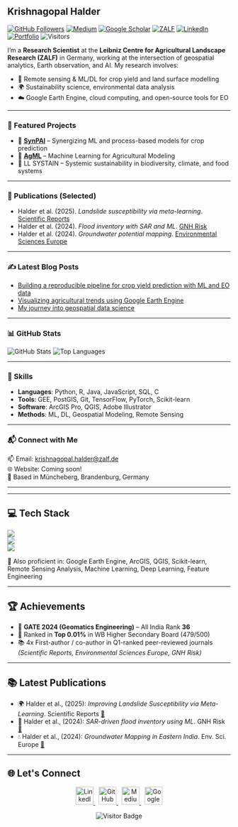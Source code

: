 ## Krishnagopal Halder

[![GitHub Followers](https://img.shields.io/github/followers/geonextgis?style=social)](https://github.com/geonextgis?tab=followers)
[![Medium](https://img.shields.io/badge/Blog-Medium-black?logo=medium)](https://medium.com/@geonextgis)
[![Google Scholar](https://img.shields.io/badge/Google-Scholar-lightgrey?logo=googlescholar)](https://scholar.google.com/citations?user=b02pfFMAAAAJ&hl=en)
[![ZALF](https://img.shields.io/badge/ZALF-Researcher-green)](https://www.zalf.de)
[![LinkedIn](https://img.shields.io/badge/LinkedIn-blue?logo=linkedin)](https://www.linkedin.com/in/krishnagopal-halder)
[![Portfolio](https://img.shields.io/badge/Map-Portfolio-orange)](https://maps.app.goo.gl/JpcrK2GBHM3HWJqTA)
![Visitors](https://visitor-badge.laobi.icu/badge?page_id=geonextgis.geonextgis)

I’m a **Research Scientist** at the **Leibniz Centre for Agricultural Landscape Research (ZALF)** in Germany, working at the intersection of geospatial analytics, Earth observation, and AI. My research involves:

- 🌾 Remote sensing & ML/DL for crop yield and land surface modelling  
- 🌍 Sustainability science, environmental data analysis  
- ☁️ Google Earth Engine, cloud computing, and open-source tools for EO  

---

### 🚀 Featured Projects

- 🔄 [**SynPAI**](https://synpaim.wordpress.com/news/) – Synergizing ML and process-based models for crop prediction  
- 🌾 [**AgML**](https://www.agml.org/) – Machine Learning for Agricultural Modeling  
- 🌱 LL SYSTAIN – Systemic sustainability in biodiversity, climate, and food systems  

---

### 📖 Publications (Selected)

- Halder et al. (2025). *Landslide susceptibility via meta-learning*. [Scientific Reports](https://www.nature.com/articles/s41598-025-87587-3)  
- Halder et al. (2024). *Flood inventory with SAR and ML*. [GNH Risk](https://doi.org/10.1080/19475705.2024.2409202)  
- Halder et al. (2024). *Groundwater potential mapping*. [Environmental Sciences Europe](https://link.springer.com/article/10.1186/s12302-024-00981-y)  

---

### ✍️ Latest Blog Posts

<!-- BLOG:START -->
- [Building a reproducible pipeline for crop yield prediction with ML and EO data](https://medium.com/@geonextgis)
- [Visualizing agricultural trends using Google Earth Engine](https://medium.com/@geonextgis)
- [My journey into geospatial data science](https://medium.com/@geonextgis)
<!-- BLOG:END -->

---

### 📊 GitHub Stats

![GitHub Stats](https://github-readme-stats.vercel.app/api?username=geonextgis&show_icons=true&theme=tokyonight)
![Top Languages](https://github-readme-stats.vercel.app/api/top-langs/?username=geonextgis&layout=compact&theme=tokyonight)

---

### 🧠 Skills

- **Languages**: Python, R, Java, JavaScript, SQL, C  
- **Tools**: GEE, PostGIS, Git, TensorFlow, PyTorch, Scikit-learn  
- **Software**: ArcGIS Pro, QGIS, Adobe Illustrator  
- **Methods**: ML, DL, Geospatial Modeling, Remote Sensing  

---

### 📬 Connect with Me

📫 Email: [krishnagopal.halder@zalf.de](mailto:krishnagopal.halder@zalf.de)  
🌐 Website: Coming soon!  
📍 Based in Müncheberg, Brandenburg, Germany

---

---

## 💻 Tech Stack

<img src="https://skillicons.dev/icons?i=py,java,r,js,sql,c" /><br>
<img src="https://skillicons.dev/icons?i=github,git,postgis,docker,tensorflow,pytorch" /><br>
<img src="https://skillicons.dev/icons?i=linux,figma,photoshop,illustrator" /><br>

🧭 Also proficient in: Google Earth Engine, ArcGIS, QGIS, Scikit-learn, Remote Sensing Analysis, Machine Learning, Deep Learning, Feature Engineering

---

## 🏆 Achievements

- 🥇 **GATE 2024 (Geomatics Engineering)** – All India Rank **36**
- 🏅 Ranked in **Top 0.01%** in WB Higher Secondary Board (479/500)
- 📚 4x First-author / co-author in Q1-ranked peer-reviewed journals  
  *(Scientific Reports, Environmental Sciences Europe, GNH Risk)*

---

## 📚 Latest Publications

- 🌍 Halder et al., (2025): *Improving Landslide Susceptibility via Meta-Learning*. Scientific Reports [🔗](https://www.nature.com/articles/s41598-025-87587-3)  
- 🚜 Halder et al., (2024): *SAR-driven flood inventory using ML*. GNH Risk [🔗](https://doi.org/10.1080/19475705.2024.2409202)  
- 💧 Halder et al., (2024): *Groundwater Mapping in Eastern India*. Env. Sci. Europe [🔗](https://link.springer.com/article/10.1186/s12302-024-00981-y)  

---

## 🌐 Let's Connect

<p align="center">
  <a href="https://www.linkedin.com/in/krishnagopal-halder" target="_blank">
    <img width="40px" src="https://cdn-icons-png.flaticon.com/512/174/174857.png" alt="LinkedIn" />
  </a>
  &nbsp;
  <a href="https://github.com/geonextgis" target="_blank">
    <img width="40px" src="https://cdn-icons-png.flaticon.com/512/25/25231.png" alt="GitHub" />
  </a>
  &nbsp;
  <a href="https://medium.com/@geonextgis" target="_blank">
    <img width="40px" src="https://cdn-icons-png.flaticon.com/512/5968/5968885.png" alt="Medium" />
  </a>
  &nbsp;
  <a href="https://scholar.google.com/citations?user=b02pfFMAAAAJ&hl=en" target="_blank">
    <img width="40px" src="https://upload.wikimedia.org/wikipedia/commons/4/4e/Google_Scholar_logo.svg" alt="Google Scholar" />
  </a>
</p>

<p align="center">
  <img src="https://visitor-badge.laobi.icu/badge?page_id=geonextgis.geonextgis" alt="Visitor Badge" />
</p>
